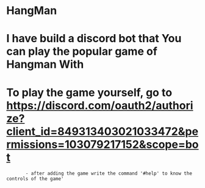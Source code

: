 # HangMan
# I have build a discord bot that  You can play the popular game of Hangman With
# To play the game yourself, go to https://discord.com/oauth2/authorize?client_id=849313403021033472&permissions=103079217152&scope=bot
           - after adding the game write the command '#help' to know the controls of the game'
